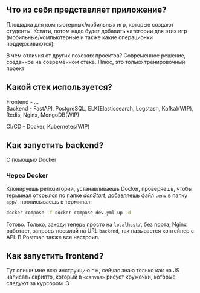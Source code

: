 ## Что из себя представляет приложение?
Площадка для компьютерных/мобильных игр, которые создают студенты. Кстати, потом надо будет добавить категории для этих игр (мобильные/компьютерные и также какие операционки поддерживаются).  

В чем отличия от других похожих проектов? Современное решение, созданное на современном стеке. Плюс, это только тренировочный проект

## Какой стек используется?
Frontend - ...  
Backend - FastAPI, PostgreSQL, ELK(Elasticsearch, Logstash, Kafka)(WIP), Redis, Nginx, MongoDB(WIP)

CI/CD - Docker, Kubernetes(WIP)

## Как запустить backend?  
С помощью Docker 

### Через Docker  
Клонируешь репозиторий, устанавливаешь Docker, проверяешь, чтобы терминал открылся по папке *donStart*, добавляешь файл `.env` в папку `app/`, прописываешь в терминал:  
```bash
docker compose -f docker-compose-dev.yml up -d
```
Готово. Только, заходи теперь просто на `localhost/`, без порта, Nginx работает, запросы посылай на URL `backend`, так называется контейнер с API. В Postman также все настроил.

## Как запустить frontend?
Тут опиши мне всю инструкцию пж, сейчас знаю только как на JS написать скрипто, который в `<canvas>` рисует кружочки, которые следуют за курсором :3
